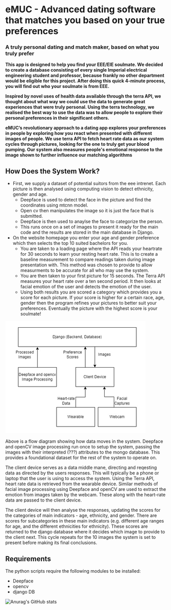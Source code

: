 # eMUC - Advanced dating software that matches you based on your true preferences
### A truly personal dating and match maker, based on what you truly prefer

**This app is designed to help you find your EEE/EIE soulmate. We decided to create a database consisting of every single Imperial electrical engineering student and professor, because frankly no other department would be eligible for this project. After doing this quick 4-minute process, you will find out who your soulmate is from EEE.**

**Inspired by novel uses of health data available through the terra API, we thought about what way we could use the data to generate great experiences that were truly personal. Using the terra technology, we realised the best way to use the data was to allow people to explore their personal preferences in their significant others.**

**eMUC’s revolutionary approach to a dating app explores your preferences in people by exploring how you react when presented with different images of people. We use terra API to fetch heart rate data as our system cycles through pictures, looking for the one to truly get your blood pumping. Our system also measures people's emotional response to the image shown to further influence our matching algorithms**






## How Does the System Work?



- First, we supply a dataset of potential suitors from the eee intrenet. Each picture is then analysed using computing vision to detect ethnicity, gender and age.
    - Deepface is used to detect the face in the picture and find the coordinates using mtcnn model.
    - Open cv then manipulates the image so it is just the face that is submitted.
    - Deepface is then used to anaylse the face to categorize the person.
    - This runs once on a set of images to present it ready for the main code and the results are stored in the main database in Django.
- On the website homepage you enter your age and gender preference which then selects the top 10 suited bachelors for you.
    - You are taken to a loading page where the API reads your heartrate for 30 seconds to learn your resting heart rate. This is to create a baseline measurement to compare readings taken during image presentation with. This method was chosen to provide to allow measurments to be accurate for all who may use the system.
    - You are then taken to your first picture for 15 seconds. The Terra API measures your heart rate over a ten second period. It then looks at facial emotion of the user and detects the emotion of the user. 
    - Using both results you are scored a category which provides you a score for each picture. If your score is higher for a certain race, age, gender then the program refines your pictures to better suit your preferences. Eventually the picture with the highest score is your soulmate!

![Data Flow Diagram](data_flow_diagram.jpg)

Above is a flow diagram showing how data moves in the system. Deepface and openCV image processing run once to setup the system, passing the images with their interpreted (???) attributes to the mongo database. This provides a foundational dataset for the rest of the system to operate on.

The client device serves as a data middle mane, directing and reqesting data as directed by the users responses. This will typically be a phone or laptop that the user is using to access the system. Using the Terra API, heart rate data is retrieved from the wearable device. Similar methods of facial image processing using Deepface and openCV are used to extract the emotion from images taken by the webcam. These along with the heart-rate data are passed to the client device.

The client device will then analyse the responses, updating the scores for the categories of main indicators - age, ethnicity, and gender. There are scores for subcategories in these main indicators (e.g. different age ranges for age, and the different ethnicities for ethnicity). These scores are returned to the django database where it decides which image to provide to the client next. This cycle repeats for the 10 images the system is set to present before making its final conclusions.


## Requirements
The python scripts require the following modules to be installed:
- Deepface
- opencv
- django DB


![Anurag's GitHub stats](https://github-readme-stats.vercel.app/api?username=larcombius&hide=stars&count_private=true)


